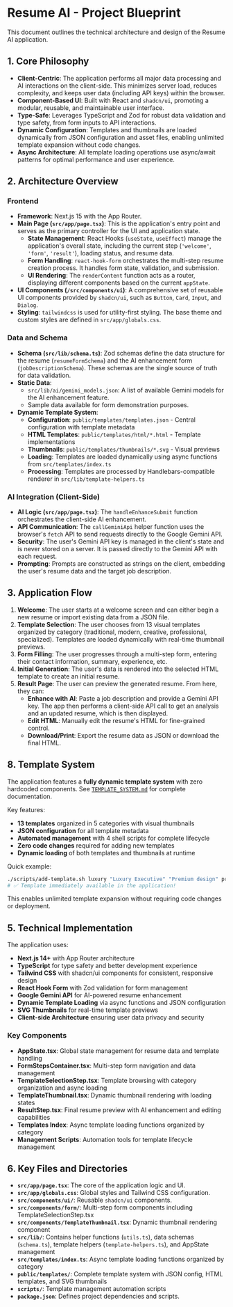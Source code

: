 # Resume AI - Project Blueprint

This document outlines the technical architecture and design of the Resume AI application.

## 1. Core Philosophy

- **Client-Centric**: The application performs all major data processing and AI interactions on the client-side. This minimizes server load, reduces complexity, and keeps user data (including API keys) within the browser.
- **Component-Based UI**: Built with React and `shadcn/ui`, promoting a modular, reusable, and maintainable user interface.
- **Type-Safe**: Leverages TypeScript and Zod for robust data validation and type safety, from form inputs to API interactions.
- **Dynamic Configuration**: Templates and thumbnails are loaded dynamically from JSON configuration and asset files, enabling unlimited template expansion without code changes.
- **Async Architecture**: All template loading operations use async/await patterns for optimal performance and user experience.

## 2. Architecture Overview

### Frontend

- **Framework**: Next.js 15 with the App Router.
- **Main Page (`src/app/page.tsx`)**: This is the application's entry point and serves as the primary controller for the UI and application state.
  - **State Management**: React Hooks (`useState`, `useEffect`) manage the application's overall state, including the current step (`'welcome'`, `'form'`, `'result'`), loading status, and resume data.
  - **Form Handling**: `react-hook-form` orchestrates the multi-step resume creation process. It handles form state, validation, and submission.
  - **UI Rendering**: The `renderContent` function acts as a router, displaying different components based on the current `appState`.
- **UI Components (`/src/components/ui`)**: A comprehensive set of reusable UI components provided by `shadcn/ui`, such as `Button`, `Card`, `Input`, and `Dialog`.
- **Styling**: `tailwindcss` is used for utility-first styling. The base theme and custom styles are defined in `src/app/globals.css`.

### Data and Schema

- **Schema (`src/lib/schema.ts`)**: Zod schemas define the data structure for the resume (`resumeFormSchema`) and the AI enhancement form (`jobDescriptionSchema`). These schemas are the single source of truth for data validation.
- **Static Data**:
  - `src/lib/ai/gemini_models.json`: A list of available Gemini models for the AI enhancement feature.
  - Sample data available for form demonstration purposes.
- **Dynamic Template System**:
  - **Configuration**: `public/templates/templates.json` - Central configuration with template metadata
  - **HTML Templates**: `public/templates/html/*.html` - Template implementations
  - **Thumbnails**: `public/templates/thumbnails/*.svg` - Visual previews
  - **Loading**: Templates are loaded dynamically using async functions from `src/templates/index.ts`
  - **Processing**: Templates are processed by Handlebars-compatible renderer in `src/lib/template-helpers.ts`

### AI Integration (Client-Side)

- **AI Logic (`src/app/page.tsx`)**: The `handleEnhanceSubmit` function orchestrates the client-side AI enhancement.
- **API Communication**: The `callGeminiApi` helper function uses the browser's `fetch` API to send requests directly to the Google Gemini API.
- **Security**: The user's Gemini API key is managed in the client's state and is never stored on a server. It is passed directly to the Gemini API with each request.
- **Prompting**: Prompts are constructed as strings on the client, embedding the user's resume data and the target job description.

## 3. Application Flow

1.  **Welcome**: The user starts at a welcome screen and can either begin a new resume or import existing data from a JSON file.
2.  **Template Selection**: The user chooses from 13 visual templates organized by category (traditional, modern, creative, professional, specialized). Templates are loaded dynamically with real-time thumbnail previews.
3.  **Form Filling**: The user progresses through a multi-step form, entering their contact information, summary, experience, etc.
4.  **Initial Generation**: The user's data is rendered into the selected HTML template to create an initial resume.
5.  **Result Page**: The user can preview the generated resume. From here, they can:
    - **Enhance with AI**: Paste a job description and provide a Gemini API key. The app then performs a client-side API call to get an analysis and an updated resume, which is then displayed.
    - **Edit HTML**: Manually edit the resume's HTML for fine-grained control.
    - **Download/Print**: Export the resume data as JSON or download the final HTML.

## 8. Template System

The application features a **fully dynamic template system** with zero hardcoded components. See [`TEMPLATE_SYSTEM.md`](./TEMPLATE_SYSTEM.md) for complete documentation.

Key features:
- **13 templates** organized in 5 categories with visual thumbnails
- **JSON configuration** for all template metadata  
- **Automated management** with 4 shell scripts for complete lifecycle
- **Zero code changes** required for adding new templates
- **Dynamic loading** of both templates and thumbnails at runtime

Quick example:
```bash
./scripts/add-template.sh luxury "Luxury Executive" "Premium design" professional "Luxury,Premium"
# ✅ Template immediately available in the application!
```

This enables unlimited template expansion without requiring code changes or deployment.

## 5. Technical Implementation

The application uses:

- **Next.js 14+** with App Router architecture
- **TypeScript** for type safety and better development experience
- **Tailwind CSS** with shadcn/ui components for consistent, responsive design
- **React Hook Form** with Zod validation for form management
- **Google Gemini API** for AI-powered resume enhancement
- **Dynamic Template Loading** via async functions and JSON configuration
- **SVG Thumbnails** for real-time template previews
- **Client-side Architecture** ensuring user data privacy and security

### Key Components

- **AppState.tsx**: Global state management for resume data and template handling
- **FormStepsContainer.tsx**: Multi-step form navigation and data management
- **TemplateSelectionStep.tsx**: Template browsing with category organization and async loading
- **TemplateThumbnail.tsx**: Dynamic thumbnail rendering with loading states
- **ResultStep.tsx**: Final resume preview with AI enhancement and editing capabilities
- **Templates Index**: Async template loading functions organized by category
- **Management Scripts**: Automation tools for template lifecycle management

## 6. Key Files and Directories

- **`src/app/page.tsx`**: The core of the application logic and UI.
- **`src/app/globals.css`**: Global styles and Tailwind CSS configuration.
- **`src/components/ui/`**: Reusable `shadcn/ui` components.
- **`src/components/form/`**: Multi-step form components including TemplateSelectionStep.tsx
- **`src/components/TemplateThumbnail.tsx`**: Dynamic thumbnail rendering component
- **`src/lib/`**: Contains helper functions (`utils.ts`), data schemas (`schema.ts`), template helpers (`template-helpers.ts`), and AppState management
- **`src/templates/index.ts`**: Async template loading functions organized by category
- **`public/templates/`**: Complete template system with JSON config, HTML templates, and SVG thumbnails
- **`scripts/`**: Template management automation scripts
- **`package.json`**: Defines project dependencies and scripts.
